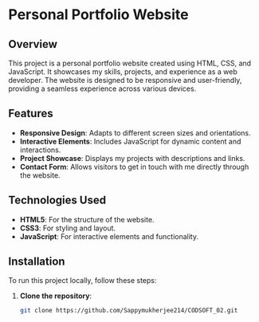 # Personal Portfolio Website

## Overview
This project is a personal portfolio website created using HTML, CSS, and JavaScript. It showcases my skills, projects, and experience as a web developer. The website is designed to be responsive and user-friendly, providing a seamless experience across various devices.

## Features
- **Responsive Design**: Adapts to different screen sizes and orientations.
- **Interactive Elements**: Includes JavaScript for dynamic content and interactions.
- **Project Showcase**: Displays my projects with descriptions and links.
- **Contact Form**: Allows visitors to get in touch with me directly through the website.

## Technologies Used
- **HTML5**: For the structure of the website.
- **CSS3**: For styling and layout.
- **JavaScript**: For interactive elements and functionality.

## Installation
To run this project locally, follow these steps:

1. **Clone the repository**:
   ```bash
   git clone https://github.com/Sappymukherjee214/CODSOFT_02.git

